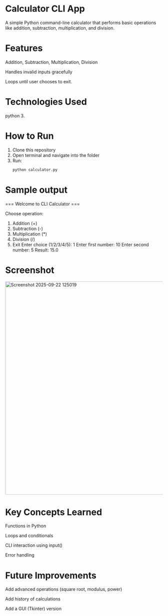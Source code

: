 # Calculator CLI App

A simple Python command-line calculator that performs basic operations like addition, subtraction, multiplication, and division.
# Features

Addition, Subtraction, Multiplication, Division

Handles invalid inputs gracefully

Loops until user chooses to exit.
# Technologies Used
python 3.
# How to Run
1. Clone this repository
2. Open terminal and navigate into the folder
3. Run:
   ```bash
   python calculator.py

 # Sample output
 
 === Welcome to CLI Calculator ===

Choose operation:
1. Addition (+)
2. Subtraction (-)
3. Multiplication (*)
4. Division (/)
5. Exit
Enter choice (1/2/3/4/5): 1
Enter first number: 10
Enter second number: 5
Result: 15.0
# Screenshot
<img width="641" height="680" alt="Screenshot 2025-09-22 125019" src="https://github.com/user-attachments/assets/ff277d53-0677-4bfd-907c-58b0087d193c" />

# Key Concepts Learned

Functions in Python

Loops and conditionals

CLI interaction using input()

Error handling

# Future Improvements

Add advanced operations (square root, modulus, power)

Add history of calculations

Add a GUI (Tkinter) version
